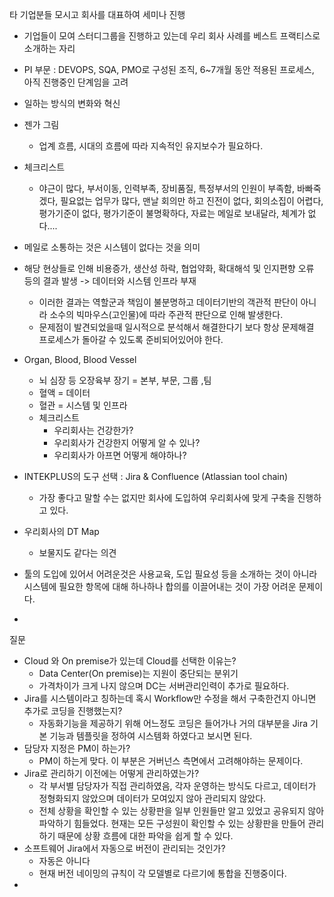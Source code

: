 타 기업분들 모시고 회사를 대표하여 세미나 진행
- 기업들이 모여 스터디그룹을 진행하고 있는데 우리 회사 사례를 베스트 프랙티스로 소개하는 자리
- PI 부문 : DEVOPS, SQA, PMO로 구성된 조직, 6~7개월 동안 적용된 프로세스, 아직 진행중인 단계임을 고려

- 일하는 방식의 변화와 혁신

- 젠가 그림
	- 업계 흐름, 시대의 흐름에 따라 지속적인 유지보수가 필요하다.
- 체크리스트
	- 야근이 많다, 부서이동, 인력부족, 장비품질, 특정부서의 인원이 부족함, 바빠죽겠다, 필요없는 업무가 많다, 맨날 회의만 하고 진전이 없다, 회의소집이 어렵다, 평가기준이 없다, 평가기준이 불명확하다, 자료는 메일로 보내달라, 체계가 없다.... 
- 메일로 소통하는 것은 시스템이 없다는 것을 의미

- 해당 현상들로 인해 비용증가, 생산성 하락, 협업약화, 확대해석 및 인지편향 오류 등의 결과 발생 -> 데이터와 시스템 인프라 부재
	- 이러한 결과는 역할군과 책임이 불분명하고 데이터기반의 객관적 판단이 아니라 소수의 빅마우스(고인물)에 따라 주관적 판단으로 인해 발생한다.
	- 문제점이 발견되었을때 일시적으로 분석해서 해결한다기 보다 항상 문제해결 프로세스가 돌아갈 수 있도록 준비되어있어야 한다.

- Organ, Blood, Blood Vessel
	- 뇌 심장 등 오장육부 장기 = 본부, 부문, 그룹 ,팀
	- 혈액 = 데이터
	- 혈관 = 시스템 및 인프라
	- 체크리스트
		- 우리회사는 건강한가?
		- 우리회사가 건강한지 어떻게 알 수 있나?
		- 우리회사가 아프면 어떻게 해야하나?

- INTEKPLUS의 도구 선택 : Jira & Confluence (Atlassian tool chain)
	- 가장 좋다고 말할 수는 없지만 회사에 도입하여 우리회사에 맞게 구축을 진행하고 있다.

- 우리회사의 DT Map
	- 보물지도 같다는 의견

- 툴의 도입에 있어서 어려운것은 사용교육, 도입 필요성 등을 소개하는 것이 아니라 시스템에 필요한 항목에 대해 하나하나 합의를 이끌어내는 것이 가장 어려운 문제이다.
- 

질문
- Cloud 와 On premise가 있는데 Cloud를 선택한 이유는?
	- Data Center(On premise)는 지원이 중단되는 분위기
	- 가격차이가 크게 나지 않으며 DC는 서버관리인력이 추가로 필요하다.
- Jira를 시스템이라고 칭하는데 혹시 Workflow만 수정을 해서 구축한건지 아니면 추가로 코딩을 진행했는지?
	- 자동화기능을 제공하기 위해 어느정도 코딩은 들어가나 거의 대부분을 Jira 기본 기능과 템플릿을 정하여 시스템화 하였다고 보시면 된다.
- 담당자 지정은 PM이 하는가?
	- PM이 하는게 맞다. 이 부분은 거버넌스 측면에서 고려해야하는 문제이다.
- Jira로 관리하기 이전에는 어떻게 관리하였는가?
	- 각 부서별 담당자가 직접 관리하였음, 각자 운영하는 방식도 다르고, 데이터가 정형화되지 않았으며 데이터가 모여있지 않아 관리되지 않았다.
	- 전체 상황을 확인할 수 있는 상황판을 일부 인원들만 알고 있었고 공유되지 않아 파악하기 힘들었다. 현재는 모든 구성원이 확인할 수 있는 상황판을 만들어 관리하기 때문에 상황 흐름에 대한 파악을 쉽게 할 수 있다.
- 소프트웨어 Jira에서 자동으로 버전이 관리되는 것인가?
	- 자동은 아니다
	- 현재 버전 네이밍의 규칙이 각 모델별로 다르기에 통합을 진행중이다.
- 